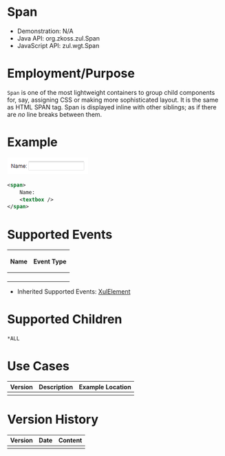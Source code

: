 

# Span

- Demonstration: N/A
- Java API: <javadoc>org.zkoss.zul.Span</javadoc>
- JavaScript API: <javadoc directory="jsdoc">zul.wgt.Span</javadoc>

# Employment/Purpose

`Span` is one of the most lightweight containers to group child
components for, say, assigning CSS or making more sophisticated layout.
It is the same as HTML SPAN tag. Span is displayed inline with other
siblings; as if there are *no* line breaks between them.

# Example

![](/zk_component_ref/images/ZKComRef_Span_Example.png)

```xml
<span>
    Name:
    <textbox />
</span>
```

# Supported Events

<table>
<thead>
<tr class="header">
<th><center>
<p>Name</p>
</center></th>
<th><center>
<p>Event Type</p>
</center></th>
</tr>
</thead>
<tbody>
<tr class="odd">
<td><p> </p></td>
<td><p> </p></td>
</tr>
</tbody>
</table>

- Inherited Supported Events: [
  XulElement]({{site.baseurl}}/zk_component_ref/base_components/xulelement#Supported_Events)

# Supported Children

`*ALL`

# Use Cases

| Version | Description | Example Location |
|---------|-------------|------------------|
|         |             |                  |

# Version History



| Version | Date | Content |
|---------|------|---------|
|         |      |         |


